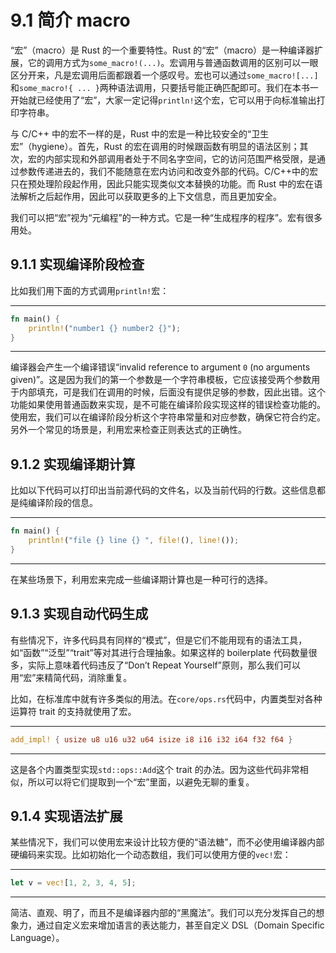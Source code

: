 # 9.1 简介 macro

“宏”（macro）是 Rust 的一个重要特性。Rust 的“宏”（macro）是一种编译器扩展，它的调用方式为`some_macro!(...)`。宏调用与普通函数调用的区别可以一眼区分开来，凡是宏调用后面都跟着一个感叹号。宏也可以通过`some_macro![...]`和`some_macro!{ ... }`两种语法调用，只要括号能正确匹配即可。我们在本书一开始就已经使用了“宏”，大家一定记得`println!`这个宏，它可以用于向标准输出打印字符串。

与 C/C++ 中的宏不一样的是，Rust 中的宏是一种比较安全的“卫生宏”（hygiene）。首先，Rust 的宏在调用的时候跟函数有明显的语法区别；其次，宏的内部实现和外部调用者处于不同名字空间，它的访问范围严格受限，是通过参数传递进去的，我们不能随意在宏内访问和改变外部的代码。C/C++中的宏只在预处理阶段起作用，因此只能实现类似文本替换的功能。而 Rust 中的宏在语法解析之后起作用，因此可以获取更多的上下文信息，而且更加安全。

我们可以把“宏”视为“元编程”的一种方式。它是一种“生成程序的程序”。宏有很多用处。

## 9.1.1 实现编译阶段检查

比如我们用下面的方式调用`println!`宏：

---

```rust
fn main() {
    println!("number1 {} number2 {}");
}
```

---

编译器会产生一个编译错误“invalid reference to argument `0` (no arguments given)”。这是因为我们的第一个参数是一个字符串模板，它应该接受两个参数用于内部填充，可是我们在调用的时候，后面没有提供足够的参数，因此出错。这个功能如果使用普通函数来实现，是不可能在编译阶段实现这样的错误检查功能的。使用宏，我们可以在编译阶段分析这个字符串常量和对应参数，确保它符合约定。另外一个常见的场景是，利用宏来检查正则表达式的正确性。

## 9.1.2 实现编译期计算

比如以下代码可以打印出当前源代码的文件名，以及当前代码的行数。这些信息都是纯编译阶段的信息。

---

```rust
fn main() {
    println!("file {} line {} ", file!(), line!());
}
```

---

在某些场景下，利用宏来完成一些编译期计算也是一种可行的选择。

## 9.1.3 实现自动代码生成

有些情况下，许多代码具有同样的“模式”，但是它们不能用现有的语法工具，如“函数”“泛型”“trait”等对其进行合理抽象。如果这样的 boilerplate 代码数量很多，实际上意味着代码违反了“Don’t Repeat Yourself”原则，那么我们可以用“宏”来精简代码，消除重复。

比如，在标准库中就有许多类似的用法。在`core/ops.rs`代码中，内置类型对各种运算符 trait 的支持就使用了宏。

---

```rust
add_impl! { usize u8 u16 u32 u64 isize i8 i16 i32 i64 f32 f64 }
```

---

这是各个内置类型实现`std::ops::Add`这个 trait 的办法。因为这些代码非常相似，所以可以将它们提取到一个“宏”里面，以避免无聊的重复。

## 9.1.4 实现语法扩展

某些情况下，我们可以使用宏来设计比较方便的“语法糖”，而不必使用编译器内部硬编码来实现。比如初始化一个动态数组，我们可以使用方便的`vec!`宏：

---

```rust
let v = vec![1, 2, 3, 4, 5];
```

---

简洁、直观、明了，而且不是编译器内部的“黑魔法”。我们可以充分发挥自己的想象力，通过自定义宏来增加语言的表达能力，甚至自定义 DSL（Domain Specific Language）。
